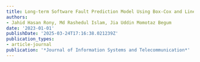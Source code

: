 ```yaml
---
title: Long-term Software Fault Prediction Model Using Box-Cox and Linear Regression
authors:
- Jahid Hasan Rony, Md Rashedul Islam, Jia Uddin Momotaz Begum
date: '2023-01-01'
publishDate: '2025-03-24T17:16:38.021239Z'
publication_types:
- article-journal
publication: '*Journal of Information Systems and Telecommunication*'
---
```

